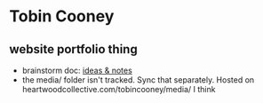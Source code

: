 # Tobin Cooney
## website portfolio thing
- brainstorm doc: [ideas & notes](notes/ideas%20&%20notes.md)
- the media/ folder isn't tracked. Sync that separately. Hosted on heartwoodcollective.com/tobincooney/media/ I think
